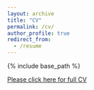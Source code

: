 ```yaml
---
layout: archive
title: "CV"
permalink: /cv/
author_profile: true
redirect_from:
  - /resume
---
```


{% include base_path %}

 [Please click here for full CV](https://drive.google.com/file/d/1oxz90PuwTGFFSxzXC7drR86beETTiB1U/view?usp=sharing)

<!-- Education
======
* B.S. in UESTC,  [University of Electronic Science and Technology of China (UESTC, 电子科技大学)](https://en.uestc.edu.cn/), 2018-2022

Work experience
======
* Summer 2021: AI chatbot designer
  * Company：Deep Dialogue
  * Duties included: Rasa / Botsociety 
  * Supervisor: Yudan Wang

Publications
======
  <ul>{% for post in site.publications %}
    {% include archive-single-cv.html %}
  {% endfor %}</ul> -->
